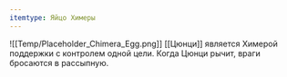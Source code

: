 ```yaml
---
itemtype: Яйцо Химеры
---
```

![[Temp/Placeholder_Chimera_Egg.png]]
[[Цюнци]] является Химерой поддержки с контролем одной цели. Когда Цюнци рычит, враги бросаются в рассыпную.
